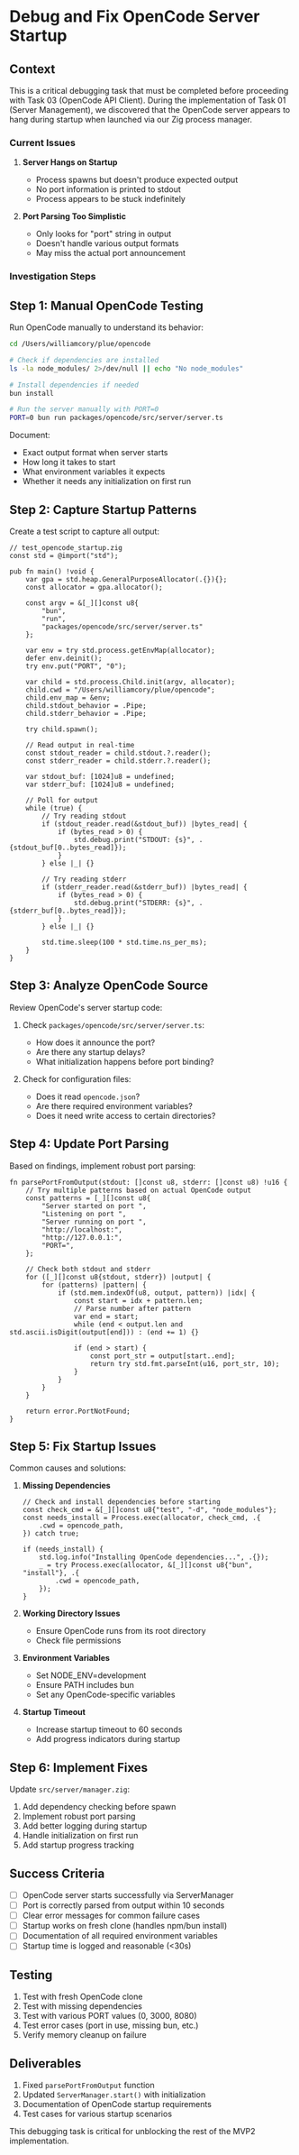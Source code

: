 # Debug and Fix OpenCode Server Startup

## Context

This is a critical debugging task that must be completed before proceeding with Task 03 (OpenCode API Client). During the implementation of Task 01 (Server Management), we discovered that the OpenCode server appears to hang during startup when launched via our Zig process manager.

### Current Issues

1. **Server Hangs on Startup**
   - Process spawns but doesn't produce expected output
   - No port information is printed to stdout
   - Process appears to be stuck indefinitely

2. **Port Parsing Too Simplistic**
   - Only looks for "port" string in output
   - Doesn't handle various output formats
   - May miss the actual port announcement

### Investigation Steps

## Step 1: Manual OpenCode Testing

Run OpenCode manually to understand its behavior:

```bash
cd /Users/williamcory/plue/opencode

# Check if dependencies are installed
ls -la node_modules/ 2>/dev/null || echo "No node_modules"

# Install dependencies if needed
bun install

# Run the server manually with PORT=0
PORT=0 bun run packages/opencode/src/server/server.ts
```

Document:
- Exact output format when server starts
- How long it takes to start
- What environment variables it expects
- Whether it needs any initialization on first run

## Step 2: Capture Startup Patterns

Create a test script to capture all output:

```zig
// test_opencode_startup.zig
const std = @import("std");

pub fn main() !void {
    var gpa = std.heap.GeneralPurposeAllocator(.{}){};
    const allocator = gpa.allocator();
    
    const argv = &[_][]const u8{
        "bun",
        "run", 
        "packages/opencode/src/server/server.ts"
    };
    
    var env = try std.process.getEnvMap(allocator);
    defer env.deinit();
    try env.put("PORT", "0");
    
    var child = std.process.Child.init(argv, allocator);
    child.cwd = "/Users/williamcory/plue/opencode";
    child.env_map = &env;
    child.stdout_behavior = .Pipe;
    child.stderr_behavior = .Pipe;
    
    try child.spawn();
    
    // Read output in real-time
    const stdout_reader = child.stdout.?.reader();
    const stderr_reader = child.stderr.?.reader();
    
    var stdout_buf: [1024]u8 = undefined;
    var stderr_buf: [1024]u8 = undefined;
    
    // Poll for output
    while (true) {
        // Try reading stdout
        if (stdout_reader.read(&stdout_buf)) |bytes_read| {
            if (bytes_read > 0) {
                std.debug.print("STDOUT: {s}", .{stdout_buf[0..bytes_read]});
            }
        } else |_| {}
        
        // Try reading stderr  
        if (stderr_reader.read(&stderr_buf)) |bytes_read| {
            if (bytes_read > 0) {
                std.debug.print("STDERR: {s}", .{stderr_buf[0..bytes_read]});
            }
        } else |_| {}
        
        std.time.sleep(100 * std.time.ns_per_ms);
    }
}
```

## Step 3: Analyze OpenCode Source

Review OpenCode's server startup code:

1. Check `packages/opencode/src/server/server.ts`:
   - How does it announce the port?
   - Are there any startup delays?
   - What initialization happens before port binding?

2. Check for configuration files:
   - Does it read `opencode.json`?
   - Are there required environment variables?
   - Does it need write access to certain directories?

## Step 4: Update Port Parsing

Based on findings, implement robust port parsing:

```zig
fn parsePortFromOutput(stdout: []const u8, stderr: []const u8) !u16 {
    // Try multiple patterns based on actual OpenCode output
    const patterns = [_][]const u8{
        "Server started on port ",
        "Listening on port ",
        "Server running on port ",
        "http://localhost:",
        "http://127.0.0.1:",
        "PORT=",
    };
    
    // Check both stdout and stderr
    for ([_][]const u8{stdout, stderr}) |output| {
        for (patterns) |pattern| {
            if (std.mem.indexOf(u8, output, pattern)) |idx| {
                const start = idx + pattern.len;
                // Parse number after pattern
                var end = start;
                while (end < output.len and std.ascii.isDigit(output[end])) : (end += 1) {}
                
                if (end > start) {
                    const port_str = output[start..end];
                    return try std.fmt.parseInt(u16, port_str, 10);
                }
            }
        }
    }
    
    return error.PortNotFound;
}
```

## Step 5: Fix Startup Issues

Common causes and solutions:

1. **Missing Dependencies**
   ```zig
   // Check and install dependencies before starting
   const check_cmd = &[_][]const u8{"test", "-d", "node_modules"};
   const needs_install = Process.exec(allocator, check_cmd, .{
       .cwd = opencode_path,
   }) catch true;
   
   if (needs_install) {
       std.log.info("Installing OpenCode dependencies...", .{});
       _ = try Process.exec(allocator, &[_][]const u8{"bun", "install"}, .{
           .cwd = opencode_path,
       });
   }
   ```

2. **Working Directory Issues**
   - Ensure OpenCode runs from its root directory
   - Check file permissions

3. **Environment Variables**
   - Set NODE_ENV=development
   - Ensure PATH includes bun
   - Set any OpenCode-specific variables

4. **Startup Timeout**
   - Increase startup timeout to 60 seconds
   - Add progress indicators during startup

## Step 6: Implement Fixes

Update `src/server/manager.zig`:

1. Add dependency checking before spawn
2. Implement robust port parsing
3. Add better logging during startup
4. Handle initialization on first run
5. Add startup progress tracking

## Success Criteria

- [ ] OpenCode server starts successfully via ServerManager
- [ ] Port is correctly parsed from output within 10 seconds
- [ ] Clear error messages for common failure cases
- [ ] Startup works on fresh clone (handles npm/bun install)
- [ ] Documentation of all required environment variables
- [ ] Startup time is logged and reasonable (<30s)

## Testing

1. Test with fresh OpenCode clone
2. Test with missing dependencies  
3. Test with various PORT values (0, 3000, 8080)
4. Test error cases (port in use, missing bun, etc.)
5. Verify memory cleanup on failure

## Deliverables

1. Fixed `parsePortFromOutput` function
2. Updated `ServerManager.start()` with initialization
3. Documentation of OpenCode startup requirements
4. Test cases for various startup scenarios

This debugging task is critical for unblocking the rest of the MVP2 implementation.
